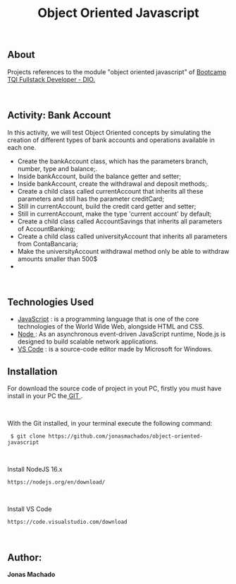 <h1 align="center"> Object Oriented Javascript </h1>
<br>
<h2>About</h2>

<p>Projects references to the module "object oriented javascript" of <a href="https://www.dio.me/en">Bootcamp TQI Fullstack Developer - DIO.</a> </p>
<br>

<h2>Activity: Bank Account</h2>

<p>In this activity, we will test Object Oriented concepts by simulating the creation of different types of bank accounts and operations 
available in each one.</p>

<ul>
	<li>Create the bankAccount class, which has the parameters branch, number, type and balance;.</li>
  <li>Inside bankAccount, build the balance getter and setter;</li>
  <li>Inside bankAccount, create the withdrawal and deposit methods;.</li>
  <li>Create a child class called currentAccount that inherits all these parameters and still has the parameter creditCard;</li>
  <li>Still in currentAccount, build the credit card getter and setter;</li>
  <li>Still in currentAccount, make the type 'current account' by default;</li>
  <li>Create a child class called AccountSavings that inherits all parameters of AccountBanking;</li>
  <li>Create a child class called universityAccount that inherits all parameters from ContaBancaria;</li>
	<li>Make the universityAccount withdrawal method only be able to withdraw amounts smaller than 500$<li>
</ul>
<br>

<h2> Technologies Used</h2>

 <ul>
	<li><a href="https://developer.mozilla.org/ptBR/docs/Web/JavaScript"> JavaScript</a> : is a programming language that is one of the core technologies of the World Wide Web, alongside HTML and CSS. </li>
	<li><a href="https://nodejs.org/"> Node </a> : As an asynchronous event-driven JavaScript runtime, Node.js is designed to build scalable network applications. </li>
	<li><a href="https://code.visualstudio.com/"> VS Code</a> : is a source-code editor made by Microsoft for Windows. </li>
</ul>
 

<h2>Installation </h2>

<p>For download the source code of project in yout PC, firstly you must have install in your PC the<a href="https://git-scm.com/"> GIT </a>.</p>
<br>
<p>With the Git installed, in your terminal execute the following command:</p>

 ```
  $ git clone https://github.com/jonasmachados/object-oriented-javascript
 ```
 
	
<br>
	<p>Install NodeJS 16.x </p>

	 
  	https://nodejs.org/en/download/
  	
	
<br>
	<p>Install VS Code </p>
	
	
  	https://code.visualstudio.com/download
  	
	
<br>
	 

<h2> Author: </h2>
 <b>        Jonas Machado</b>

